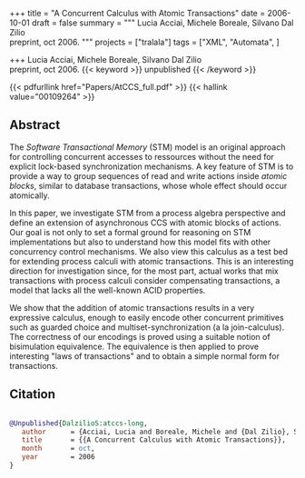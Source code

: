 +++
title = "A Concurrent Calculus with Atomic Transactions"
date = 2006-10-01
draft = false
summary = """
Lucia Acciai, Michele Boreale, Silvano Dal Zilio <br />
preprint, oct 2006.
"""
projects = ["tralala"]
tags = ["XML", "Automata", ]

+++
Lucia Acciai, Michele Boreale, Silvano Dal Zilio <br />
preprint, oct 2006.
{{< keyword >}} unpublished {{< /keyword >}}


{{< pdfurllink href="Papers/AtCCS_full.pdf" >}}
{{< hallink value="00109264" >}}

## Abstract
The _Software Transactional Memory_ (STM) model is an original approach for controlling
        concurrent accesses to ressources without the need for explicit lock-based synchronization
        mechanisms. A key feature of STM is to provide a way to group sequences of read and write
        actions inside _atomic blocks_, similar to database transactions, whose whole effect should
        occur atomically. 

In this paper, we investigate STM from a process algebra perspective and define an
        extension of asynchronous CCS with atomic blocks of actions. Our goal is not only to set a
        formal ground for reasoning on STM implementations but also to understand how this model
        fits with other concurrency control mechanisms. We also view this calculus as a test bed for
        extending process calculi with atomic transactions. This is an interesting direction for
        investigation since, for the most part, actual works that mix transactions with process
        calculi consider compensating transactions, a model that lacks all the well-known ACID
        properties.

We show that the addition of atomic transactions results in a very expressive calculus,
        enough to easily encode other concurrent primitives such as guarded choice and
        multiset-synchronization (a la join-calculus). The correctness of our encodings is proved
        using a suitable notion of bisimulation equivalence. The equivalence is then applied to
        prove interesting "laws of transactions" and to obtain a simple normal form for
        transactions.



## Citation

```bibtex

@Unpublished{DalzilioS:atccs-long,
   author      = {Acciai, Lucia and Boreale, Michele and {Dal Zilio}, Silvano},
   title       = {{A Concurrent Calculus with Atomic Transactions}},
   month       = oct, 
   year        = 2006
}

````
